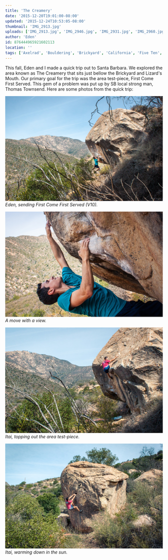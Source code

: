 ```yaml
---
title: 'The Creamery'
date: '2015-12-20T19:01:00-08:00'
updated: '2015-12-24T10:53:05-08:00'
thumbnail: 'IMG_2913.jpg'
uploads: ['IMG_2913.jpg', 'IMG_2946.jpg', 'IMG_2931.jpg', 'IMG_2960.jpg']
author: 'Eden'
id: 876444965921602113
location: ''
tags: ['Axelrad', 'Bouldering', 'Brickyard', 'California', 'Five Ten', 'highball', 'sandstone', 'Santa Barbara']
---
```


This fall, Eden and I made a quick trip out to Santa Barbara. We explored the area known as The Creamery that sits just bellow the Brickyard and Lizard's Mouth. Our primary goal for the trip was the area test-piece, First Come First Served. This gem of a problem was put up by SB local strong man, Thomas Townsend. Here are some photos from the quick trip:

![Eden, sending First Come First Served (V10).](uploads/IMG_2913.jpg)*Eden, sending First Come First Served (V10).*

![A move with a view.](uploads/IMG_2946.jpg)*A move with a view.*

![Itai, topping out the area test-piece.](uploads/IMG_2931.jpg)*Itai, topping out the area test-piece.*

![Itai, warming down in the sun.](uploads/IMG_2960.jpg)*Itai, warming down in the sun.*
